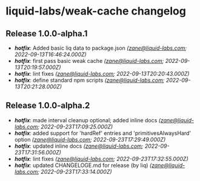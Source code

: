 # liquid-labs/weak-cache changelog


## Release 1.0.0-alpha.1
* _**hotfix**_: Added basic liq data to package.json _(zane@liquid-labs.com; 2022-09-13T16:46:24.000Z)_
* _**hotfix**_: first pass basic weak cache _(zane@liquid-labs.com; 2022-09-13T20:19:57.000Z)_
* _**hotfix**_: lint fixes _(zane@liquid-labs.com; 2022-09-13T20:20:43.000Z)_
* _**hotfix**_: define standard npm scripts _(zane@liquid-labs.com; 2022-09-13T20:21:28.000Z)_

## Release 1.0.0-alpha.2
* _**hotfix**_: made interval cleanup optional; added inline docs _(zane@liquid-labs.com; 2022-09-23T17:09:25.000Z)_
* _**hotfix**_: added support for 'hardRef' entries and 'primitivesAlwaysHard' option _(zane@liquid-labs.com; 2022-09-23T17:29:49.000Z)_
* _**hotfix**_: updated inline docs _(zane@liquid-labs.com; 2022-09-23T17:31:56.000Z)_
* _**hotfix**_: lint fixes _(zane@liquid-labs.com; 2022-09-23T17:32:55.000Z)_
* _**hotfix**_: updated CHANGELOGE.md for release (by liq) _(zane@liquid-labs.com; 2022-09-23T17:33:14.000Z)_
